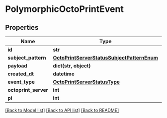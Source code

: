 # PolymorphicOctoPrintEvent


## Properties
Name | Type | Description | Notes
------------ | ------------- | ------------- | -------------
**id** | **str** |  | [readonly] 
**subject_pattern** | [**OctoPrintServerStatusSubjectPatternEnum**](OctoPrintServerStatusSubjectPatternEnum.md) |  | 
**payload** | **dict(str, object)** |  | 
**created_dt** | **datetime** |  | [readonly] 
**event_type** | [**OctoPrintServerStatusType**](OctoPrintServerStatusType.md) |  | 
**octoprint_server** | **int** |  | 
**pi** | **int** |  | 

[[Back to Model list]](../README.md#documentation-for-models) [[Back to API list]](../README.md#documentation-for-api-endpoints) [[Back to README]](../README.md)


